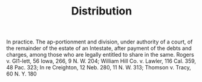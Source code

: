 ---
title: Distribution
letter: D
permalink: "/definitions/bld-distribution.html"
body: In practice. The ap-portionment and division, under authority of a court, of
  the remainder of the estate of an Intestate, after payment of the debts and charges,
  among those who are legally entitled to share in the same. Rogers v. GI1-lett, 56
  Iowa, 266, 9 N. W. 204; William Hill Co. v. Lawler, 116 Cal. 359, 48 Pac. 323; In
  re Creighton, 12 Neb. 280, 11 N. W. 313; Thomson v. Tracy, 60 N. Y. 180
published_at: '2018-07-07'
source: Black's Law Dictionary 2nd Ed (1910)
layout: post
---